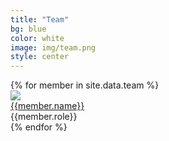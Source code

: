 ```yaml
---
title: "Team"
bg: blue
color: white
image: img/team.png
style: center
---
```

<div class="row">
{% for member in site.data.team %}
    <div class="col-md-2 col-sm-12">
        <div class="circle">
                <img class="image" src="pics/{{member.pic}}">
        </div>
        <div class = "pd-5">
            <a class="hover" href="{{member.website}}" target="_blank"> {{member.name}} </a>
        </div>
        <div class="role fs-13">
            {{member.role}}
        </div>
    </div>
{% endfor %}
</div>
